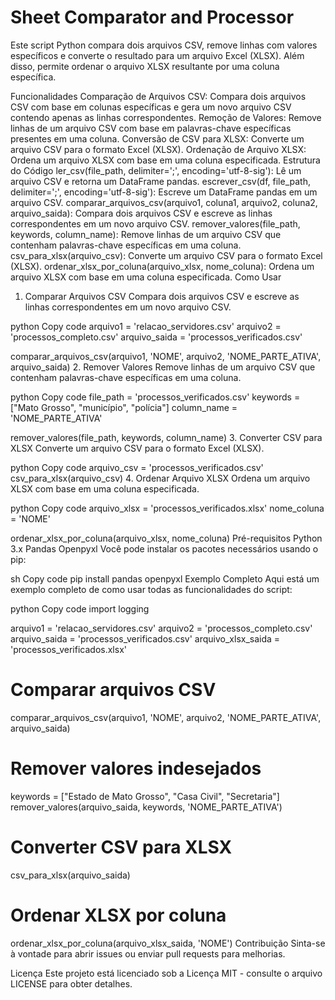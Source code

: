 # **Sheet Comparator and Processor**

Este script Python compara dois arquivos CSV, remove linhas com valores específicos e converte o resultado para um arquivo Excel (XLSX). Além disso, permite ordenar o arquivo XLSX resultante por uma coluna específica.

Funcionalidades
Comparação de Arquivos CSV: Compara dois arquivos CSV com base em colunas específicas e gera um novo arquivo CSV contendo apenas as linhas correspondentes.
Remoção de Valores: Remove linhas de um arquivo CSV com base em palavras-chave específicas presentes em uma coluna.
Conversão de CSV para XLSX: Converte um arquivo CSV para o formato Excel (XLSX).
Ordenação de Arquivo XLSX: Ordena um arquivo XLSX com base em uma coluna especificada.
Estrutura do Código
ler_csv(file_path, delimiter=';', encoding='utf-8-sig'): Lê um arquivo CSV e retorna um DataFrame pandas.
escrever_csv(df, file_path, delimiter=';', encoding='utf-8-sig'): Escreve um DataFrame pandas em um arquivo CSV.
comparar_arquivos_csv(arquivo1, coluna1, arquivo2, coluna2, arquivo_saida): Compara dois arquivos CSV e escreve as linhas correspondentes em um novo arquivo CSV.
remover_valores(file_path, keywords, column_name): Remove linhas de um arquivo CSV que contenham palavras-chave específicas em uma coluna.
csv_para_xlsx(arquivo_csv): Converte um arquivo CSV para o formato Excel (XLSX).
ordenar_xlsx_por_coluna(arquivo_xlsx, nome_coluna): Ordena um arquivo XLSX com base em uma coluna especificada.
Como Usar
1. Comparar Arquivos CSV
Compara dois arquivos CSV e escreve as linhas correspondentes em um novo arquivo CSV.

python
Copy code
arquivo1 = 'relacao_servidores.csv'
arquivo2 = 'processos_completo.csv'
arquivo_saida = 'processos_verificados.csv'

comparar_arquivos_csv(arquivo1, 'NOME', arquivo2, 'NOME_PARTE_ATIVA', arquivo_saida)
2. Remover Valores
Remove linhas de um arquivo CSV que contenham palavras-chave específicas em uma coluna.

python
Copy code
file_path = 'processos_verificados.csv'
keywords = ["Mato Grosso", "município", "polícia"]
column_name = 'NOME_PARTE_ATIVA'

remover_valores(file_path, keywords, column_name)
3. Converter CSV para XLSX
Converte um arquivo CSV para o formato Excel (XLSX).

python
Copy code
arquivo_csv = 'processos_verificados.csv'
csv_para_xlsx(arquivo_csv)
4. Ordenar Arquivo XLSX
Ordena um arquivo XLSX com base em uma coluna especificada.

python
Copy code
arquivo_xlsx = 'processos_verificados.xlsx'
nome_coluna = 'NOME'

ordenar_xlsx_por_coluna(arquivo_xlsx, nome_coluna)
Pré-requisitos
Python 3.x
Pandas
Openpyxl
Você pode instalar os pacotes necessários usando o pip:

sh
Copy code
pip install pandas openpyxl
Exemplo Completo
Aqui está um exemplo completo de como usar todas as funcionalidades do script:

python
Copy code
import logging

arquivo1 = 'relacao_servidores.csv'
arquivo2 = 'processos_completo.csv'
arquivo_saida = 'processos_verificados.csv'
arquivo_xlsx_saida = 'processos_verificados.xlsx'

# Comparar arquivos CSV
comparar_arquivos_csv(arquivo1, 'NOME', arquivo2, 'NOME_PARTE_ATIVA', arquivo_saida)

# Remover valores indesejados
keywords = ["Estado de Mato Grosso", "Casa Civil", "Secretaria"]
remover_valores(arquivo_saida, keywords, 'NOME_PARTE_ATIVA')

# Converter CSV para XLSX
csv_para_xlsx(arquivo_saida)

# Ordenar XLSX por coluna
ordenar_xlsx_por_coluna(arquivo_xlsx_saida, 'NOME')
Contribuição
Sinta-se à vontade para abrir issues ou enviar pull requests para melhorias.

Licença
Este projeto está licenciado sob a Licença MIT - consulte o arquivo LICENSE para obter detalhes.